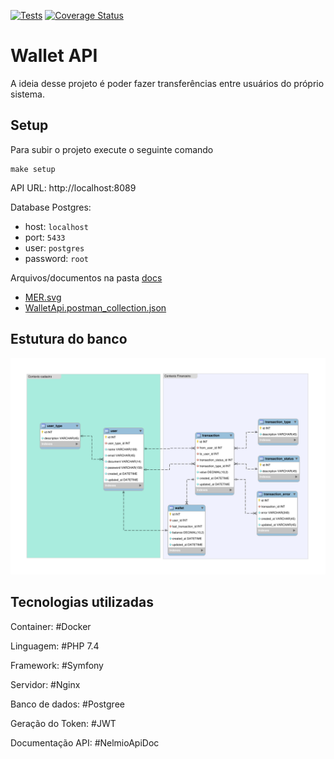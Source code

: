 [![Tests](https://github.com/everaldofilho/wallet-api/actions/workflows/tests.yml/badge.svg)](https://github.com/everaldofilho/wallet-api/actions/workflows/tests.yml)
[![Coverage Status](https://coveralls.io/repos/github/everaldofilho/wallet-api/badge.svg)](https://coveralls.io/github/everaldofilho/wallet-api)

# Wallet API

A ideia desse projeto é poder fazer transferências entre usuários do próprio sistema.

## Setup

Para subir o projeto execute o seguinte comando

````
make setup
````

API URL: http://localhost:8089

Database Postgres: 
- host: `localhost`
- port: `5433`
- user: `postgres`
- password: `root`

Arquivos/documentos na pasta [docs](./docs)
- [MER.svg](./docs/mer.svg)
- [WalletApi.postman_collection.json](./docs/WalletApi.postman_collection.json)

## Estutura do banco
![a](./docs/mer.svg)


## Tecnologias utilizadas

Container: #Docker

Linguagem: #PHP 7.4

Framework: #Symfony

Servidor: #Nginx

Banco de dados: #Postgree

Geração do Token: #JWT

Documentação API: #NelmioApiDoc